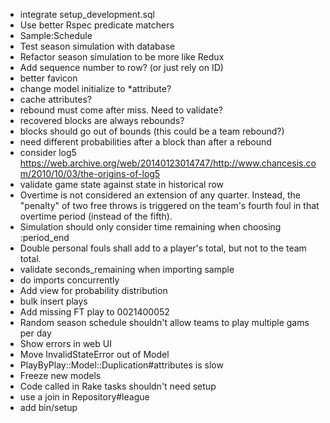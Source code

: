  * integrate setup_development.sql
 * Use better Rspec predicate matchers
 * Sample:Schedule
 * Test season simulation with database
 * Refactor season simulation to be more like Redux
 * Add sequence number to row? (or just rely on ID)
 * better favicon
 * change model initialize to *attribute?
 * cache attributes?
 * rebound must come after miss. Need to validate?
 * recovered blocks are always rebounds?
 * blocks should go out of bounds (this could be a team rebound?)
 * need different probabilities after a block than after a rebound
 * consider log5 https://web.archive.org/web/20140123014747/http://www.chancesis.com/2010/10/03/the-origins-of-log5
 * validate game state against state in historical row
 * Overtime is not considered an extension of any quarter. Instead, the "penalty" of two free throws is triggered on the team's fourth foul in that overtime period (instead of the fifth).
 * Simulation should only consider time remaining when choosing :period_end
 * Double personal fouls shall add to a player's total, but not to the team total.
 * validate seconds_remaining when importing sample
 * do imports concurrently
 * Add view for probability distribution
 * bulk insert plays
 * Add missing FT play to 0021400052
 * Random season schedule shouldn't allow teams to play multiple gams per day
 * Show errors in web UI
 * Move InvalidStateError out of Model
 * PlayByPlay::Model::Duplication#attributes is slow
 * Freeze new models
 * Code called in Rake tasks shouldn't need setup
 * use a join in Repository#league
 * add bin/setup
